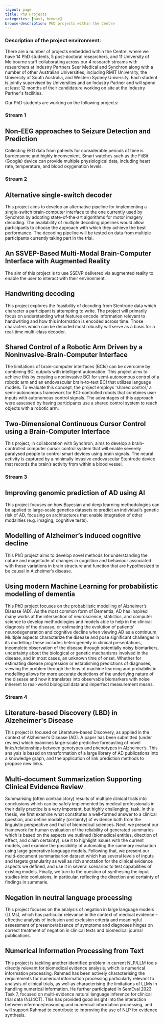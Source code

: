 ```yaml
---
layout: page
title: PhD Projects
categories: [navi, browse]
browse-description: PhD projects within the Centre
---
```



### Description of the project environment:

There are a number of projects embedded within the Centre, where we have 14 PhD students, 5 post-doctoral researchers, and 11 University of Melbourne staff collaborating across our 4 research streams with researchers at Industry Partners Seer Medical and Synchron along with a number of other Australian Universities, including RMIT University, the University of South Australia, and Western Sydney University. Each student is jointly supervised by Universities and an Industry Partner and will spend at least 12 months of their candidature working on site at the Industry Partner's facilities.

Our PhD students are working on the following projects:

### Stream 1

## Non-EEG approaches to Seizure Detection and Prediction

Collecting EEG data from patients for considerable periods of time is burdensome and highly inconvenient. Smart watches such as the FitBit (Google) device can provide multiple physiological data, including heart rate, temperature, and blood oxygenation levels. 

### Stream 2

## Alternative single-switch decoder

This project aims to develop an alternative pipeline for implementing a single-switch brain-computer interface to the one currently used by Synchron by adopting state-of-the-art algorithms for motor imagery decoding. The availability of multiple decoding pipelines would allow participants to choose the approach with which they achieve the best performance. The decoding pipeline will be tested on data from multiple participants currently taking part in the trial. 

## An SSVEP-Based Multi-Modal Brain-Computer Interface with Augmented Reality

The aim of this project is to use SSEVP delivered via augmented reality to enable the user to interact with their environment.

## Handwriting decoding

This project explores the feasibility of decoding from Stentrode data which character a participant is attempting to write. The project will primarily focus on understanding what features encode information relevant to handwriting and how this information is encoded across time. Those characters which can be decoded most robustly will serve as a basis for a real-time multi-class decoder.

## Shared Control of a Robotic Arm Driven by a Noninvasive-Brain-Computer Interface

The limitations of brain-computer interfaces (BCIs) can be overcome by combining BCI outputs with intelligent automation. This project aims to achieve this by creating a noninvasive BCI for semi-autonomous control of a robotic arm and an endovascular brain-to-text BCI that utilizes language models. To evaluate this concept, the project employs 'shared control,' a semi-autonomous framework for BCI-controlled robots that combines user inputs with autonomous control signals. The advantages of this approach were assessed by having participants use a shared control system to reach objects with a robotic arm. 

## Two-Dimensional Continuous Cursor Control using a Brain-Computer Interface

This project, in collaboration with Synchron, aims to develop a brain-controlled computer cursor control system that will enable severely paralysed people to control smart devices using brain signals. The neural activity is captured by a minimally invasive endovascular Stentrode device that records the brain’s activity from within a blood vessel. 

### Stream 3

## Improving genomic prediction of AD using AI

This project focuses on how Bayesian and deep learning methodologies can be applied to large-scale genetics datasets to predict an individual’s genetic risk of AD, focusing on architectures that enable integration of other modalities (e.g. imaging, cognitive tests).

## Modelling of Alzheimer’s induced cognitive decline

This PhD project aims to develop novel methods for understanding the nature and magnitude of changes in cognition and behaviour associated with those variations in brain structure and function that are hypothesized to be causal in Alzheimer’s disease.

## Using modern Machine Learning for probabilistic modelling of dementia

This PhD project focuses on the probabilistic modelling of Alzheimer’s Disease (AD). As the most common form of Dementia, AD has inspired many works at the intersection of neuroscience, statistics, and computer science to develop methodologies and models able to help in the clinical diagnosis of the disease, or estimating the evolution of patients’ neurodegeneration and cognitive decline when viewing AD as a continuum. Multiple aspects characterize the disease and pose significant challenges in its modelling: these includes heterogeneity in clinical presentations, incomplete observation of the disease through potentially noisy biomarkers, uncertainty about the biological or genetic mechanisms involved in the disease, and in most cases, an unknown time of onset. Whether for estimating disease progression or establishing predictions of diagnoses, viewing the problem through the lens of machine learning and probabilistic modelling allows for more accurate depictions of the underlying nature of the disease and how it translates into observable biomarkers with noise inherent to real-world biological data and imperfect measurement means.

### Stream 4

## Literature-based Discovery (LBD) in Alzeheimer's Disease

This project is focused on Literature-based Discovery, as applied in the context of Alzheimer’s Disease (AD). A paper has been submitted (under review) which examines large-scale predictive forecasting of novel links/relationships between genotypes and phenotypes in Alzheimer’s. This analysis is based on transformation of a large library of AD publications into a knowledge graph, and the application of link prediction methods to propose new links.

## Multi-document Summarization Supporting Clinical Evidence Review

Summarising (often contradictory) results of multiple clinical trials into conclusions which can be safely implemented by medical professionals in their daily practice is a very important, but highly challenging, task. In this thesis, we first examine what constitutes a well-formed answer to a clinical question, and define modality (certainty) of evidence both from the linguistic perspective and that of biomedical sciences. Next, we present our framework for human evaluation of the reliability of generated summaries which is based on the aspects we outlined (biomedical entities, direction of effect, and claim certainty), use it to highlight issues with the current models, and examine the possibility of automating the summary evaluation using large generative language models. Following that, we present our multi-document summarisarion dataset which has several levels of inputs and targets granularity as well as rich annotation for the clinical evidence aspects we defined, and use it in several scenarios to test capabilities of existing models. Finally, we turn to the question of synthesing the input studies into conlusions, in particular, reflecting the direction and certainty of findings in summarie. 

## Negation in neutral language processing

This project focuses on the analysis of negation in large language models (LLMs), which has particular relevance in the context of medical evidence – effective analysis of inclusion and exclusion criteria and meaningful assessment of presence/absence of symptoms and diagnoses hinges on correct treatment of negation in clinical texts and biomedical journal publications. 

## Numerical Information Processing from Text

This project is tackling another identified problem in current NLP/LLM tools directly relevant for biomedical evidence analysis, which is numerical information processing. Rahmad has been actively characterising the requirements for numerical information processing particularly relevant to analysis of clinical trials, as well as characterising the limitations of LLMs in handling numerical information. He further participated in SemEval 2023 Task 7, focused on multi-evidence natural language inference for clinical trial data (NLI4CT). This has provided good insight into the interaction between inference/reasoning and numerical information processing, and will support Rahmad to contribute to improving the use of NLP for evidence synthesis. 


